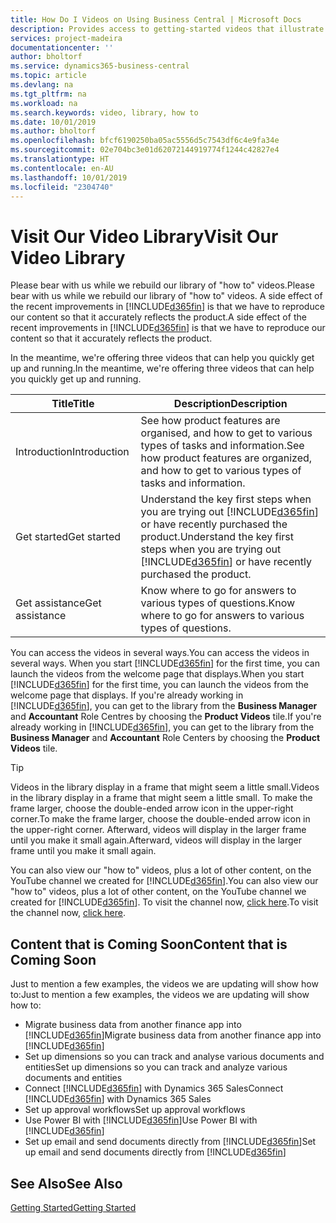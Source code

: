 ```yaml
---
title: How Do I Videos on Using Business Central | Microsoft Docs
description: Provides access to getting-started videos that illustrate how to do common tasks.
services: project-madeira
documentationcenter: ''
author: bholtorf
ms.service: dynamics365-business-central
ms.topic: article
ms.devlang: na
ms.tgt_pltfrm: na
ms.workload: na
ms.search.keywords: video, library, how to
ms.date: 10/01/2019
ms.author: bholtorf
ms.openlocfilehash: bfcf6190250ba05ac5556d5c7543df6c4e9fa34e
ms.sourcegitcommit: 02e704bc3e01d62072144919774f1244c42827e4
ms.translationtype: HT
ms.contentlocale: en-AU
ms.lasthandoff: 10/01/2019
ms.locfileid: "2304740"
---
```

# <a name="visit-our-video-library"></a><span data-ttu-id="73d45-103">Visit Our Video Library</span><span class="sxs-lookup"><span data-stu-id="73d45-103">Visit Our Video Library</span></span>
<span data-ttu-id="73d45-104">Please bear with us while we rebuild our library of "how to" videos.</span><span class="sxs-lookup"><span data-stu-id="73d45-104">Please bear with us while we rebuild our library of "how to" videos.</span></span> <span data-ttu-id="73d45-105">A side effect of the recent improvements in [!INCLUDE[d365fin](includes/d365fin_md.md)] is that we have to reproduce our content so that it accurately reflects the product.</span><span class="sxs-lookup"><span data-stu-id="73d45-105">A side effect of the recent improvements in [!INCLUDE[d365fin](includes/d365fin_md.md)] is that we have to reproduce our content so that it accurately reflects the product.</span></span>

<span data-ttu-id="73d45-106">In the meantime, we're offering three videos that can help you quickly get up and running.</span><span class="sxs-lookup"><span data-stu-id="73d45-106">In the meantime, we're offering three videos that can help you quickly get up and running.</span></span>

|<span data-ttu-id="73d45-107">Title</span><span class="sxs-lookup"><span data-stu-id="73d45-107">Title</span></span>|<span data-ttu-id="73d45-108">Description</span><span class="sxs-lookup"><span data-stu-id="73d45-108">Description</span></span>|
|----|----|
|<span data-ttu-id="73d45-109">Introduction</span><span class="sxs-lookup"><span data-stu-id="73d45-109">Introduction</span></span>|<span data-ttu-id="73d45-110">See how product features are organised, and how to get to various types of tasks and information.</span><span class="sxs-lookup"><span data-stu-id="73d45-110">See how product features are organized, and how to get to various types of tasks and information.</span></span>|
|<span data-ttu-id="73d45-111">Get started</span><span class="sxs-lookup"><span data-stu-id="73d45-111">Get started</span></span>|<span data-ttu-id="73d45-112">Understand the key first steps when you are trying out [!INCLUDE[d365fin](includes/d365fin_md.md)] or have recently purchased the product.</span><span class="sxs-lookup"><span data-stu-id="73d45-112">Understand the key first steps when you are trying out [!INCLUDE[d365fin](includes/d365fin_md.md)] or have recently purchased the product.</span></span> |
|<span data-ttu-id="73d45-113">Get assistance</span><span class="sxs-lookup"><span data-stu-id="73d45-113">Get assistance</span></span>|<span data-ttu-id="73d45-114">Know where to go for answers to various types of questions.</span><span class="sxs-lookup"><span data-stu-id="73d45-114">Know where to go for answers to various types of questions.</span></span>|

<span data-ttu-id="73d45-115">You can access the videos in several ways.</span><span class="sxs-lookup"><span data-stu-id="73d45-115">You can access the videos in several ways.</span></span> <span data-ttu-id="73d45-116">When you start [!INCLUDE[d365fin](includes/d365fin_md.md)] for the first time, you can launch the videos from the welcome page that displays.</span><span class="sxs-lookup"><span data-stu-id="73d45-116">When you start [!INCLUDE[d365fin](includes/d365fin_md.md)] for the first time, you can launch the videos from the welcome page that displays.</span></span> <span data-ttu-id="73d45-117">If you're already working in [!INCLUDE[d365fin](includes/d365fin_md.md)], you can get to the library from the **Business Manager** and **Accountant** Role Centres by choosing the **Product Videos** tile.</span><span class="sxs-lookup"><span data-stu-id="73d45-117">If you're already working in [!INCLUDE[d365fin](includes/d365fin_md.md)], you can get to the library from the **Business Manager** and **Accountant** Role Centers by choosing the **Product Videos** tile.</span></span>

> [!Tip]  
> <span data-ttu-id="73d45-118">Videos in the library display in a frame that might seem a little small.</span><span class="sxs-lookup"><span data-stu-id="73d45-118">Videos in the library display in a frame that might seem a little small.</span></span> <span data-ttu-id="73d45-119">To make the frame larger, choose the double-ended arrow icon in the upper-right corner.</span><span class="sxs-lookup"><span data-stu-id="73d45-119">To make the frame larger, choose the double-ended arrow icon in the upper-right corner.</span></span> <span data-ttu-id="73d45-120">Afterward, videos will display in the larger frame until you make it small again.</span><span class="sxs-lookup"><span data-stu-id="73d45-120">Afterward, videos will display in the larger frame until you make it small again.</span></span>

<span data-ttu-id="73d45-121">You can also view our "how to" videos, plus a lot of other content, on the YouTube channel we created for [!INCLUDE[d365fin](includes/d365fin_md.md)].</span><span class="sxs-lookup"><span data-stu-id="73d45-121">You can also view our "how to" videos, plus a lot of other content, on the YouTube channel we created for [!INCLUDE[d365fin](includes/d365fin_md.md)].</span></span> <span data-ttu-id="73d45-122">To visit the channel now, [click here](https://go.microsoft.com/fwlink/?linkid=851533).</span><span class="sxs-lookup"><span data-stu-id="73d45-122">To visit the channel now, [click here](https://go.microsoft.com/fwlink/?linkid=851533).</span></span>

## <a name="content-that-is-coming-soon"></a><span data-ttu-id="73d45-123">Content that is Coming Soon</span><span class="sxs-lookup"><span data-stu-id="73d45-123">Content that is Coming Soon</span></span>
<span data-ttu-id="73d45-124">Just to mention a few examples, the videos we are updating will show how to:</span><span class="sxs-lookup"><span data-stu-id="73d45-124">Just to mention a few examples, the videos we are updating will show how to:</span></span>  

* <span data-ttu-id="73d45-125">Migrate business data from another finance app into [!INCLUDE[d365fin](includes/d365fin_md.md)]</span><span class="sxs-lookup"><span data-stu-id="73d45-125">Migrate business data from another finance app into [!INCLUDE[d365fin](includes/d365fin_md.md)]</span></span>  
* <span data-ttu-id="73d45-126">Set up dimensions so you can track and analyse various documents and entities</span><span class="sxs-lookup"><span data-stu-id="73d45-126">Set up dimensions so you can track and analyze various documents and entities</span></span>
* <span data-ttu-id="73d45-127">Connect [!INCLUDE[d365fin](includes/d365fin_md.md)] with Dynamics 365 Sales</span><span class="sxs-lookup"><span data-stu-id="73d45-127">Connect [!INCLUDE[d365fin](includes/d365fin_md.md)] with Dynamics 365 Sales</span></span>
* <span data-ttu-id="73d45-128">Set up approval workflows</span><span class="sxs-lookup"><span data-stu-id="73d45-128">Set up approval workflows</span></span>  
* <span data-ttu-id="73d45-129">Use Power BI with [!INCLUDE[d365fin](includes/d365fin_md.md)]</span><span class="sxs-lookup"><span data-stu-id="73d45-129">Use Power BI with [!INCLUDE[d365fin](includes/d365fin_md.md)]</span></span>  
* <span data-ttu-id="73d45-130">Set up email and send documents directly from [!INCLUDE[d365fin](includes/d365fin_md.md)]</span><span class="sxs-lookup"><span data-stu-id="73d45-130">Set up email and send documents directly from [!INCLUDE[d365fin](includes/d365fin_md.md)]</span></span>  

## <a name="see-also"></a><span data-ttu-id="73d45-131">See Also</span><span class="sxs-lookup"><span data-stu-id="73d45-131">See Also</span></span>
[<span data-ttu-id="73d45-132">Getting Started</span><span class="sxs-lookup"><span data-stu-id="73d45-132">Getting Started</span></span>](product-get-started.md)
